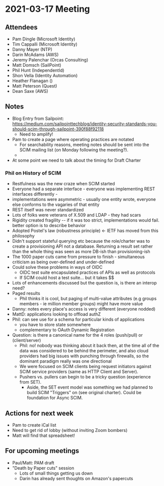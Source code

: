 # 2021-03-17 Meeting

## Attendees
* Pam Dingle (Microsoft Identity)
* Tim Cappalli (Microsoft Identity)
* Danny Mayer (NTP)
* Darin McAdams (AWS)
* Jeremy Palenchar (Orcas Consulting)
* Matt Domsch (SailPoint)
* Phil Hunt (IndependentId)
* Shon Vella (Identity Automation)
* Heather Flanagan ()
* Matt Peterson (Quest)
* Dean Saxe (AWS)

## Notes
* Blog Entry from Sailpoint:  https://medium.com/sailpointtechblog/identity-security-standards-you-should-scim-through-sailpoint-390f88f92118
    * Need to amplify!
* Pam to create a page where operating practices are notated
    * For searchability reasons, meeting notes should be sent into the SCIM mailing list (on Monday following the meeting?). 
    * 
* At some point we need to talk about the timing for Draft Charter

### Phil on History of SCIM
* Restfulness was the new craze when SCIM started
* Everyone had a separate interface - everyone was implementing REST interfaces differently - 
* implementations were asymmetric - usually one entity wrote, everyone else conforms to the vagaries of that entity
* REST itself was never standardized 
* Lots of folks were veterans of X.509 and LDAP - they had scars
* Rigidity created fragility -- if it was too strict, implementations would fail.  better option is to describe behavior
* Adopted Postel's law (robustness principle)  <- IETF has moved from this philosophy
* Didn't support stateful querying etc because the role/charter was to create a provisioning API not a database.  Returning a result set rather than the whole thing was seen as more DB-ish than provisioning-ish
* The 1000 paper cuts came from pressure to finish  - simultaneous criticism as being over-defined and under-defined
* Could solve these problems in ways of OIDC 
    * OIDC test suite encapsulated practices of APIs as well as protocols
    * If SCIM could host a test suite... but it takes $$
* Lots of enhancements discussed but the question is, is there an interop need?
* Paged results
    * Phil thinks it is cool, but paging of multi-value attributes (e.g groups members - ie million member groups) might have more value
* Danny:  notes every place's access is very different (everyone nodded)
* MattD: applications looking to offload authZ 
* Phil: can see use for a schema for particular kinds of applications
    * you have to store state somewhere
    * complementary to OAuth Dynamic Registration
* Question: is there a canonical name for the 4 roles (push/pull) or (client/server)
    * Phil: no! nobody was thinking about it back then, at the time all of the data was considered to be behind the perimeter, and also cloud providers had big issues with punching through firewalls, so the dominant paradigm really was one directional
    * We were focused on SCIM clients being request initiators against SCIM service providers (same as HTTP Client and Server).
    * Pushers vs. pullers can begin to be a tricky question (experience from SET). 
        * Aside, the SET event model was something we had planned to build SCIM "Triggers" on (see original charter). Could be foundation for Async SCIM.


## Actions for next week

* Pam to create iCal list
* Need to get rid of lobby (without inviting Zoom bombers)
* Matt will find that spreadsheet!


## For upcoming meetings
* Paul/Matt:  PAM draft
* "Death by Paper cuts" session
    * Lots of small things getting us down 
    * Darin has already sent thoughts on Amazon's papercuts